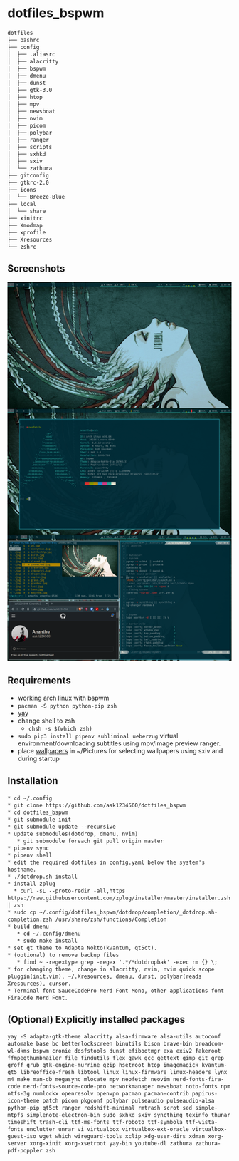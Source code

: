# dotfiles_bspwm
```
dotfiles
├── bashrc
├── config
│  ├── .aliasrc
│  ├── alacritty
│  ├── bspwm
│  ├── dmenu
│  ├── dunst
│  ├── gtk-3.0
│  ├── htop
│  ├── mpv
│  ├── newsboat
│  ├── nvim
│  ├── picom
│  ├── polybar
│  ├── ranger
│  ├── scripts
│  ├── sxhkd
│  ├── sxiv
│  └── zathura
├── gitconfig
├── gtkrc-2.0
├── icons
│  └── Breeze-Blue
├── local
│  └── share
├── xinitrc
├── Xmodmap
├── xprofile
├── Xresources
└── zshrc
```

## Screenshots
<img src="Screenshots/result.png" width=1000px>


## Requirements
* working arch linux with bspwm
* ```pacman -S python python-pip zsh```
* [yay](https://github.com/Jguer/yay)
* change shell to zsh
  * ```chsh -s $(which zsh)```
* ```sudo pip3 install pipenv subliminal ueberzug``` virtual environment/downloading subtitles using mpv/image preview ranger.
* place [wallpapers](https://github.com/ask1234560/wallpapers) in ~/Pictures for selecting wallpapers using sxiv and during startup

## Installation 
```
* cd ~/.config
* git clone https://github.com/ask1234560/dotfiles_bspwm
* cd dotfiles_bspwm
* git submodule init 
* git submodule update --recursive 
* update submodules(dotdrop, dmenu, nvim)
   * git submodule foreach git pull origin master
* pipenv sync
* pipenv shell
* edit the required dotfiles in config.yaml below the system's hostname.
* ./dotdrop.sh install
* install zplug
  * curl -sL --proto-redir -all,https https://raw.githubusercontent.com/zplug/installer/master/installer.zsh | zsh
* sudo cp ~/.config/dotfiles_bspwm/dotdrop/completion/_dotdrop.sh-completion.zsh /usr/share/zsh/functions/Completion
* build dmenu
   * cd ~/.config/dmenu
   * sudo make install
* set qt theme to Adapta Nokto(kvantum, qt5ct).
* (optional) to remove backup files
   * find ~ -regextype grep -regex '.*/*dotdropbak' -exec rm {} \;
* for changing theme, change in alacritty, nvim, nvim quick scope pluggin(init.vim), ~/.Xresources, dmenu, dunst, polybar(reads Xresources), cursor.
* Terminal font SauceCodePro Nerd Font Mono, other applications font FiraCode Nerd Font.
```
   
## (Optional) Explicitly installed packages  
```
yay -S adapta-gtk-theme alacritty alsa-firmware alsa-utils autoconf automake base bc betterlockscreen binutils bison brave-bin broadcom-wl-dkms bspwm cronie dosfstools dunst efibootmgr exa exiv2 fakeroot ffmpegthumbnailer file findutils flex gawk gcc gettext gimp git grep groff grub gtk-engine-murrine gzip hsetroot htop imagemagick kvantum-qt5 libreoffice-fresh libtool linux linux-firmware linux-headers lynx m4 make man-db megasync mlocate mpv neofetch neovim nerd-fonts-fira-code nerd-fonts-source-code-pro networkmanager newsboat noto-fonts npm ntfs-3g numlockx openresolv openvpn pacman pacman-contrib papirus-icon-theme patch picom pkgconf polybar pulseaudio pulseaudio-alsa python-pip qt5ct ranger redshift-minimal rmtrash scrot sed simple-mtpfs simplenote-electron-bin sudo sxhkd sxiv syncthing texinfo thunar timeshift trash-cli ttf-ms-fonts ttf-roboto ttf-symbola ttf-vista-fonts unclutter unrar vi virtualbox virtualbox-ext-oracle virtualbox-guest-iso wget which wireguard-tools xclip xdg-user-dirs xdman xorg-server xorg-xinit xorg-xsetroot yay-bin youtube-dl zathura zathura-pdf-poppler zsh
```
